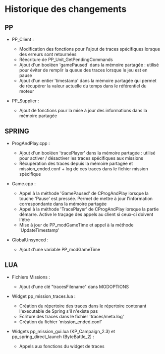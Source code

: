 Historique des changements
==========================

PP
--

* PP_Client :

	* Modification des fonctions pour l'ajout de traces spécifiques lorsque des erreurs sont retournées
	* Réecriture de PP_Unit_GetPendingCommands
	* Ajout d'un booléen 'gamePaused' dans la mémoire partagée : utilisé pour éviter de remplir la queue des traces lorsque le jeu est en pause
	* Ajout d'un entier 'timestamp' dans la mémoire partagée qui permet de récupérer la valeur actuelle du temps dans le référentiel du moteur
	
* PP_Supplier :

	* Ajout de fonctions pour la mise à jour des informations dans la mémoire partagée
	
SPRING
------

* ProgAndPlay.cpp :

	* Ajout d'un booléen 'tracePlayer' dans la mémoire partagée : utilisé pour activer / désactiver les traces spécifiques aux missions
	* Récupération des traces depuis la mémoire partagée et mission_ended.conf + log de ces traces dans le fichier mission spécifique
	
* Game.cpp :

	* Appel à la méthode 'GamePaused' de CProgAndPlay lorsque la touche 'Pause' est pressée. Permet de mettre à jour l'information correspondante dans la mémoire partagée
	* Appel à la méthode 'TracePlayer' de CProgAndPlay lorsque la partie démarre. Active le traçage des appels au client si ceux-ci doivent l'être
	* Mise à jour de PP_modGameTime et appel à la méthode 'UpdateTimestamp'
	
* GlobalUnsynced :

	* Ajout d'une variable PP_modGameTime
	
LUA
---

* Fichiers Missions :

	* Ajout d'une clé "tracesFilename" dans MODOPTIONS
	
* Widget pp_mission_traces.lua :

	* Création du répertoire des traces dans le répertoire contenant l'executable de Spring s'il n'existe pas
	* Ecriture des traces dans le fichier 'traces/meta.log'
	* Création du fichier 'mission_ended.conf'
	
* Widgets pp_mission_gui.lua (KP_Campaign_2.3) et pp_spring_direct_launch (ByteBattle_2) :

	* Appels aux fonctions du widget de traces